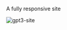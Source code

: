 A fully responsive site

![gpt3-site](https://user-images.githubusercontent.com/60463836/210599990-b8708c76-87a9-40c7-9fe7-7d1db288f912.png)
